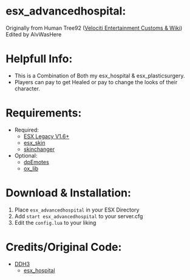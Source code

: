 # esx_advancedhospital:
Originally from Human Tree92 ([Velociti Entertainment Customs & Wiki]( http://www.velocitientertainment.com/customs/ ))
Edited by AlvWasHere

# Helpfull Info:
* This is a Combination of Both my esx_hospital & esx_plasticsurgery.
* Players can pay to get Healed or pay to change the looks of their character.

# Requirements:
* Required:
  * [ESX Legacy V1.6+]( https://github.com/esx-framework/esx-legacy/tree/1.6.0 )
  * [esx_skin]( https://github.com/esx-framework/esx-legacy/tree/main/%5Besx%5D/esx_skin )
  * [skinchanger]( https://github.com/esx-framework/esx-legacy/tree/main/%5Besx%5D/skinchanger )
* Optional:
  * [dpEmotes](https://github.com/andristum/dpemotes)
  * [ox_lib](https://github.com/overextended/ox_lib)

# Download & Installation:
1) Place `esx_advancedhospital` in your ESX Directory
2) Add `start esx_advancedhospital` to your server.cfg
3) Edit the `config.lua` to your liking

# Credits/Original Code:
* [DDH3]( https://github.com/ddh3 )
  * [esx_hospital]( https://github.com/ddh3/esx_hospital )
